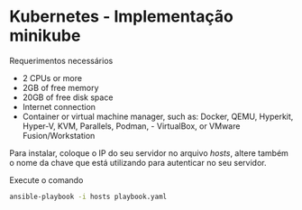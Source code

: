 # Kubernetes - Implementação minikube

Requerimentos necessários
- 2 CPUs or more
- 2GB of free memory
- 20GB of free disk space
- Internet connection
- Container or virtual machine manager, such as: Docker, QEMU, Hyperkit, Hyper-V, KVM, Parallels, Podman, - VirtualBox, or VMware Fusion/Workstation

Para instalar, coloque o IP do seu servidor no arquivo *hosts*, altere também o nome da chave que está utilizando para autenticar no seu servidor.

Execute o comando

```sh
ansible-playbook -i hosts playbook.yaml 
```